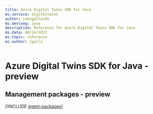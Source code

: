 ```yaml
---
title: Azure Digital Twins SDK for Java
ms.service: digitaltwins
author: johngallardo
ms.devlang: java
description: Reference for Azure Digital Twins SDK for Java
ms.data: 08/24/2022
ms.topic: reference
ms.author: jgalla
---
```

# Azure Digital Twins SDK for Java - preview

## Management packages - preview
[!INCLUDE [mgmt-packages](digital-twins-mgmt-index.md)]